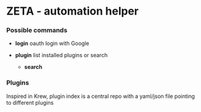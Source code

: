 

# ZETA - automation helper


### Possible commands 

- **login**  oauth login with Google

- **plugin** list installed plugins or search
	- **search** 


### Plugins

Inspired in Krew, plugin index is a central repo with a yaml/json file pointing to different plugins

<!--stackedit_data:
eyJoaXN0b3J5IjpbODE0NTA5NDYzXX0=
-->